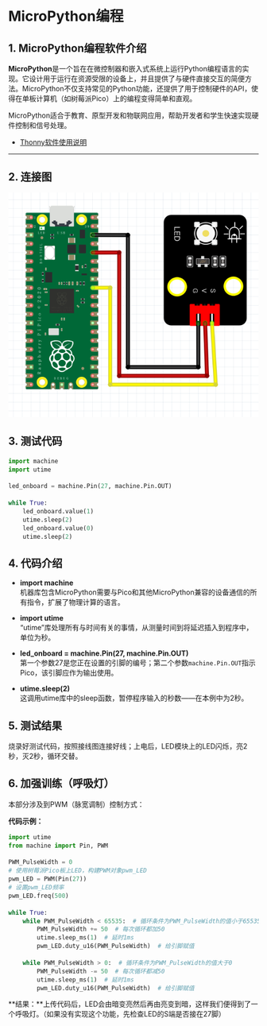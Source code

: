 
# MicroPython编程

## 1. MicroPython编程软件介绍

**MicroPython**是一个旨在在微控制器和嵌入式系统上运行Python编程语言的实现。它设计用于运行在资源受限的设备上，并且提供了与硬件直接交互的简便方法。MicroPython不仅支持常见的Python功能，还提供了用于控制硬件的API，使得在单板计算机（如树莓派Pico）上的编程变得简单和直观。

MicroPython适合于教育、原型开发和物联网应用，帮助开发者和学生快速实现硬件控制和信号处理。

* [Thonny软件使用说明](https://www.keyesrobot.cn/projects/Thonny)

---

## 2. 连接图

![](media/d6d2f849707d3f69ca2821dc5aaddc57.png)

## 3. 测试代码

```python
import machine
import utime

led_onboard = machine.Pin(27, machine.Pin.OUT)

while True:
    led_onboard.value(1)
    utime.sleep(2)
    led_onboard.value(0)
    utime.sleep(2)
```

## 4. 代码介绍

- **import machine**  
  机器库包含MicroPython需要与Pico和其他MicroPython兼容的设备通信的所有指令，扩展了物理计算的语言。

- **import utime**  
  “utime”库处理所有与时间有关的事情，从测量时间到将延迟插入到程序中，单位为秒。

- **led_onboard = machine.Pin(27, machine.Pin.OUT)**  
  第一个参数27是您正在设置的引脚的编号；第二个参数`machine.Pin.OUT`指示Pico，该引脚应作为输出使用。

- **utime.sleep(2)**  
  这调用utime库中的sleep函数，暂停程序输入的秒数——在本例中为2秒。

## 5. 测试结果

烧录好测试代码，按照接线图连接好线；上电后，LED模块上的LED闪烁，亮2秒，灭2秒，循环交替。

## 6. 加强训练（呼吸灯）

本部分涉及到PWM（脉宽调制）控制方式：

**代码示例：**

```python
import utime
from machine import Pin, PWM

PWM_PulseWidth = 0
# 使用树莓派Pico板上LED，构建PWM对象pwm_LED
pwm_LED = PWM(Pin(27))
# 设置pwm_LED频率
pwm_LED.freq(500)

while True:
    while PWM_PulseWidth < 65535:  # 循环条件为PWM_PulseWidth的值小于65535
        PWM_PulseWidth += 50  # 每次循环都加50
        utime.sleep_ms(1)  # 延时1ms
        pwm_LED.duty_u16(PWM_PulseWidth)  # 给引脚赋值

    while PWM_PulseWidth > 0:  # 循环条件为PWM_PulseWidth的值大于0
        PWM_PulseWidth -= 50  # 每次循环都减50
        utime.sleep_ms(1)  # 延时1ms
        pwm_LED.duty_u16(PWM_PulseWidth)  # 给引脚赋值
```

**结果：**上传代码后，LED会由暗变亮然后再由亮变到暗，这样我们便得到了一个呼吸灯。（如果没有实现这个功能，先检查LED的S端是否接在27脚）

